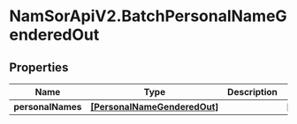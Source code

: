 # NamSorApiV2.BatchPersonalNameGenderedOut

## Properties
Name | Type | Description | Notes
------------ | ------------- | ------------- | -------------
**personalNames** | [**[PersonalNameGenderedOut]**](PersonalNameGenderedOut.md) |  | [optional] 


